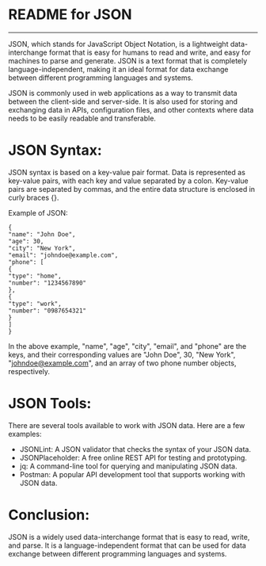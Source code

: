 # README for JSON
---------------------------------------------------------------------------------------------------------------------------------------------------

JSON, which stands for JavaScript Object Notation, is a lightweight data-interchange format that is easy for humans to read and write, and easy for machines to parse and generate. JSON is a text format that is completely language-independent, making it an ideal format for data exchange between different programming languages and systems.

JSON is commonly used in web applications as a way to transmit data between the client-side and server-side. It is also used for storing and exchanging data in APIs, configuration files, and other contexts where data needs to be easily readable and transferable.

# JSON Syntax:

JSON syntax is based on a key-value pair format. Data is represented as key-value pairs, with each key and value separated by a colon. Key-value pairs are separated by commas, and the entire data structure is enclosed in curly braces {}.

Example of JSON:
```
{
"name": "John Doe",
"age": 30,
"city": "New York",
"email": "johndoe@example.com",
"phone": [
{
"type": "home",
"number": "1234567890"
},
{
"type": "work",
"number": "0987654321"
}
]
}
```
In the above example, "name", "age", "city", "email", and "phone" are the keys, and their corresponding values are "John Doe", 30, "New York", "johndoe@example.com", and an array of two phone number objects, respectively.

# JSON Tools:

There are several tools available to work with JSON data. Here are a few examples:
* JSONLint: A JSON validator that checks the syntax of your JSON data.
* JSONPlaceholder: A free online REST API for testing and prototyping.
* jq: A command-line tool for querying and manipulating JSON data.
* Postman: A popular API development tool that supports working with JSON data.

# Conclusion:

JSON is a widely used data-interchange format that is easy to read, write, and parse. It is a language-independent format that can be used for data exchange between different programming languages and systems.
